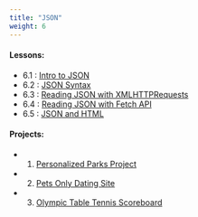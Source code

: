 ```yaml
---
title: "JSON"
weight: 6
---
```


#### Lessons:
 - 6.1 : [Intro to JSON](http://coding-for-the-web.lsupathways.org/6_unit_6/1_lesson_1/)
 - 6.2 : [JSON Syntax](http://coding-for-the-web.lsupathways.org/6_unit_6/2_lesson_2/)
 - 6.3 : [Reading JSON with XMLHTTPRequests](http://coding-for-the-web.lsupathways.org/6_unit_6/3_lesson_3/)
 - 6.4 : [Reading JSON with Fetch API](http://coding-for-the-web.lsupathways.org/6_unit_6/4_lesson_4/)
 - 6.5 : [JSON and HTML](http://coding-for-the-web.lsupathways.org/6_unit_6/5_lesson_5)
 
#### Projects: 
 - 1. [Personalized Parks Project](https://coding-for-the-web.lsupathways.org/6_unit_6/project_1/)
 - 2. [Pets Only Dating Site](https://coding-for-the-web.lsupathways.org/6_unit_6/project_2/)
 - 3. [Olympic Table Tennis Scoreboard](https://coding-for-the-web.lsupathways.org/6_unit_6/project_3/)
 